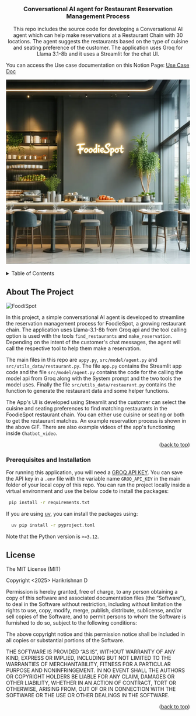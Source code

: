 <!-- Improved compatibility of back to top link: See: https://github.com/othneildrew/Best-README-Template/pull/73 -->
<a name="readme-top"></a>
<!--
*** Thanks for checking out the Best-README-Template. If you have a suggestion
*** that would make this better, please fork the repo and create a pull request
*** or simply open an issue with the tag "enhancement".
*** Don't forget to give the project a star!
*** Thanks again! Now go create something AMAZING! :D
-->



<!-- PROJECT SHIELDS -->
<!--
*** I'm using markdown "reference style" links for readability.
*** Reference links are enclosed in brackets [ ] instead of parentheses ( ).
*** See the bottom of this document for the declaration of the reference variables
*** for contributors-url, forks-url, etc. This is an optional, concise syntax you may use.
*** https://www.markdownguide.org/basic-syntax/#reference-style-links
-->
<!--[![Contributors][contributors-shield]][contributors-url]
[![Forks][forks-shield]][forks-url]
[![Stargazers][stars-shield]][stars-url]
[![Issues][issues-shield]][issues-url]
[![MIT License][license-shield]][license-url]
[![LinkedIn][linkedin-shield]][linkedin-url]-->



<!-- PROJECT LOGO -->
<br />
<div align="center">

<h3 align="center">Conversational AI agent for Restaurant Reservation Management Process</h3>

  <p align="center">
    This repo includes the source code for developing a Conversational AI agent which can help make reservations at a Restaurant Chain with 30 locations. The agent suggests the restaurants based on the type of cuisine and seating preference of the customer. The application uses Groq for Llama 3.1-8b and it uses a Streamlit for the chat UI.
    
  </p>
</div>

You can access the Use case documentation on this Notion Page:
      [Use Case Doc](https://www.notion.so/Reservation-Management-Agent-Use-case-document-FoodieSpot-19115d7d10088033887af4be36d8d6eb?pvs=4)
    
![FoodiSpot](images/Foodie_3.webp)

<!-- TABLE OF CONTENTS -->
<details>
  <summary>Table of Contents</summary>
  <ol>
    <li>
      <a href="#about-the-project">About The Project</a>
    </li>
    <li>
      <a href="#prerequisites and installation">Prerequisites and Installation</a>
    </li>
    <li><a href="#Using the Streamlit App UI"></a></
    <li><a href="#license">License</a></li>
  </ol>
</details>



<!-- ABOUT THE PROJECT -->
## About The Project
![FoodiSpot](Chatbot_video/AI_agent_video_gif.gif)

In this project, a simple conversational AI agent is developed to streamline the reservation management process for FoodieSpot, a growing restaurant chain. The application uses Llama-3.1-8b from Groq api and the tool calling option is used with the tools `find_restaurants` and `make_reservation`. Depending on the intent of the customer's chat messages, the agent will call the respective tool to help them make a reservation. 

The main files in this repo are `appy.py`, `src/model/agent.py` and `src/utils_data/restaurant.py`. The file `app.py` contains the Streamlit app code and the file `src/model/agent.py` contains the code for the calling the model api from Groq along with the System prompt and the two tools the model uses. Finally the file `src/utils_data/restaurant.py` contains the function to generate the restaurant data and some helper functions.


The App's UI is developed using Streamlit and the customer can select the cuisine and seating preferences to find matching restaurants in the FoodieSpot restaurant chain. You can either use cuisine or seating or both to get the restaurant matches. An example reservation process is shown in the above GIF. There are also example videos of the app's functioning inside `Chatbot_video`.





<p align="right">(<a href="#readme-top">back to top</a>)</p>




<!-- GETTING STARTED -->
### Prerequisites and Installation

 For running this application, you will need a [GROQ API KEY](https://console.groq.com/playground). You can save the API key in a `.env` file with the variable name `GROQ_API_KEY` in the main folder of your local copy of this repo. You can run the project locally inside a virtual environment and use the below code to install the packages:
 
  ```sh
   pip install -r requirements.txt
  ```

If you are using [uv](https://docs.astral.sh/uv/pip/packages/#installing-a-package), you can install the packages using:
 ```sh
   uv pip install -r pyproject.toml
  ```
Note that the Python version is `>=3.12`.



<!-- ACKNOWLEDGMENTS -->
## License
The MIT License (MIT)

Copyright <2025> Harikrishnan D

Permission is hereby granted, free of charge, to any person obtaining a copy of this software and associated documentation files (the “Software”), to deal in the Software without restriction, including without limitation the rights to use, copy, modify, merge, publish, distribute, sublicense, and/or sell copies of the Software, and to permit persons to whom the Software is furnished to do so, subject to the following conditions:

The above copyright notice and this permission notice shall be included in all copies or substantial portions of the Software.

THE SOFTWARE IS PROVIDED “AS IS”, WITHOUT WARRANTY OF ANY KIND, EXPRESS OR IMPLIED, INCLUDING BUT NOT LIMITED TO THE WARRANTIES OF MERCHANTABILITY, FITNESS FOR A PARTICULAR PURPOSE AND NONINFRINGEMENT. IN NO EVENT SHALL THE AUTHORS OR COPYRIGHT HOLDERS BE LIABLE FOR ANY CLAIM, DAMAGES OR OTHER LIABILITY, WHETHER IN AN ACTION OF CONTRACT, TORT OR OTHERWISE, ARISING FROM, OUT OF OR IN CONNECTION WITH THE SOFTWARE OR THE USE OR OTHER DEALINGS IN THE SOFTWARE.



<p align="right">(<a href="#readme-top">back to top</a>)</p>



<!-- MARKDOWN LINKS & IMAGES -->
<!-- https://www.markdownguide.org/basic-syntax/#reference-style-links -->

[license-shield]: https://img.shields.io/github/license/DOOMNOVA/A_p_test.svg?style=for-the-badge
[license-url]: https://github.com/DOOMNOVA/A_p_test/blob/master/LICENSE.txt


